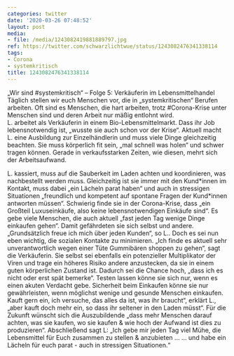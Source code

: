 ```yaml
---
categories: twitter
date: '2020-03-26 07:48:52'
layout: post
media:
- file: /media/1243082419881889797.jpg
ref: https://twitter.com/schwarzlichtwue/status/1243082476341338114
tags:
- Corona
- systemkritisch
title: 1243082476341338114
---
```

„Wir sind #systemkritisch“ – Folge 5: Verkäuferin im Lebensmittelhandel Täglich stellen wir euch Menschen vor, die in „systemkritischen“ Berufen arbeiten. Oft sind es Menschen, die hart arbeiten, trotz #Corona-Krise unter Menschen sind und deren Arbeit nur mäßig entlohnt wird.  
L. arbeitet als Verkäuferin in einem Bio-Lebensmittelmarkt. Dass ihr Job lebensnotwendig ist, „wusste sie auch schon vor der Krise“. Aktuell macht L. eine Ausbildung zur Einzelhändlerin und muss viele Dinge gleichzeitig beachten. 
Sie muss körperlich fit sein, „mal schnell was holen“ und schwer tragen können. Gerade in verkaufsstarken Zeiten, wie diesen, mehrt sich der Arbeitsaufwand.



L. kassiert, muss auf die Sauberkeit im Laden achten und koordinieren, was nachbestellt werden muss. 
Gleichzeitig ist sie immer mit den Kund\*innen im Kontakt, muss dabei „ein Lächeln parat haben“ und auch in stressigen Situationen „freundlich und kompetent auf spontane Fragen der Kund\*innen antworten müssen“. 
Schwierig finde sie in der Corona-Krise, dass „ein Großteil Luxuseinkäufe, also keine lebensnotwendigen Einkäufe sind“. Es gebe viele Menschen, die auch aktuell „fast jeden Tag wenige Dinge einkaufen gehen“. Damit gefährdeten sie sich selbst und andere. 
„Grundsätzlich freue ich mich über jeden Kunden“, so L.. Doch es sei nun eben wichtig, die sozialen Kontakte zu minimieren. „Ich finde es aktuell sehr unverantwortlich wegen einer Tüte Gummibären shoppen zu gehen“, sagt die Verkäuferin. 
Sie selbst sei ebenfalls ein potenzieller Multiplikator der Viren und trage ein höheres Risiko andere anzustecken, da sie in einem guten körperlichen Zustand ist. Dadurch sei die Chance hoch, „dass ich es nicht oder erst spät bemerke“. 
Testen lassen könne sie sich nur, wenn es einen akuten Verdacht gebe. Sicherheit beim Einkaufen könne sie nur gewährleisten, wenn möglichst wenige und gesunde Menschen einkaufen. 
Kauft gern ein, ich versuche, das alles da ist, was ihr braucht“, erklärt L., „aber kauft doch mehr ein, so dass ihr seltener in den Laden müsst“. 
Für die Zukunft wünscht sich die Auszubildende „dass mehr Menschen darauf achten, was sie kaufen, wo sie kaufen &amp; wie hoch der Aufwand ist dies zu produzieren“. Abschließend sagt L: „Ich gebe mir jeden Tag viel Mühe, die Lebensmittel für Euch zusammen zu stellen &amp; anzubieten … 
…  und habe ein Lächeln für euch parat - auch in stressigen Situationen.“ 
